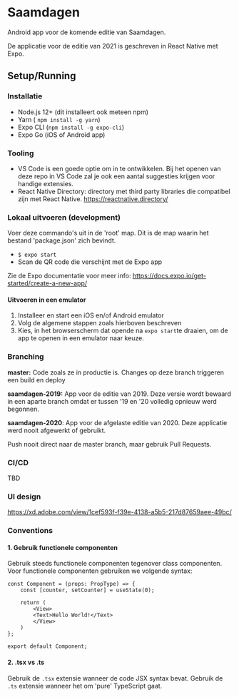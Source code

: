 # Saamdagen

Android app voor de komende editie van Saamdagen.

De applicatie voor de editie van 2021 is geschreven in React Native met Expo.

## Setup/Running

### Installatie

- Node.js 12+ (dit installeert ook meteen npm)
- Yarn ( `npm install -g yarn`)
- Expo CLI (`npm install -g expo-cli`)
- Expo Go (iOS of Android app)

### Tooling

- VS Code is een goede optie om in te ontwikkelen. Bij het openen van deze repo in VS Code zal je ook een aantal suggesties krijgen voor handige extensies.
- React Native Directory: directory met third party libraries die compatibel zijn met React Native. <https://reactnative.directory/>

### Lokaal uitvoeren (development)

Voer deze commando's uit in de 'root' map. Dit is de map waarin het bestand 'package.json' zich bevindt.

- `$ expo start`
- Scan de QR code die verschijnt met de Expo app

Zie de Expo documentatie voor meer info: <https://docs.expo.io/get-started/create-a-new-app/>

#### Uitvoeren in een emulator

1. Installeer en start een iOS en/of Android emulator
2. Volg de algemene stappen zoals hierboven beschreven
3. Kies, in het browserscherm dat opende na `expo start`te draaien, om de app te openen in een emulator naar keuze.

### Branching

**master:** Code zoals ze in productie is. Changes op deze branch triggeren een build en deploy

**saamdagen-2019:** App voor de editie van 2019. Deze versie wordt bewaard in een aparte branch omdat er tussen '19 en '20 volledig opnieuw werd begonnen.

**saamdagen-2020**: App voor de afgelaste editie van 2020. Deze applicatie werd nooit afgewerkt of gebruikt.

Push nooit direct naar de master branch, maar gebruik Pull Requests.

### CI/CD

TBD

### UI design

<https://xd.adobe.com/view/1cef593f-f39e-4138-a5b5-217d87659aee-49bc/>

### Conventions

#### 1. Gebruik functionele componenten

Gebruik steeds functionele componenten tegenover class componenten. Voor functionele componenten gebruiken we volgende syntax:

```JSX
const Component = (props: PropType) => {
    const [counter, setCounter] = useState(0);

    return (
        <View>
        <Text>Hello World!</Text>
        </View>
    )
};

export default Component;
```

#### 2. .tsx vs .ts

Gebruik de `.tsx` extensie wanneer de code JSX syntax bevat. Gebruik de `.ts` extensie wanneer het om 'pure' TypeScript gaat.
